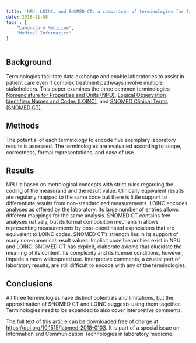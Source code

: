 ```yaml
---
title: 'NPU, LOINC, and SNOMED CT: a comparison of terminologies for laboratory results reveals individual advantages and a lack of possibilities to encode interpretive comments'
date: 2018-11-08 
tags : [
    "Laboratory Medicine",
    "Medical Informatics" 
]
---
```



## Background

Terminologies facilitate data exchange and enable laboratories to assist in patient care even if complex treatment pathways involve multiple stakeholders. This paper examines the three common terminologies [Nomenclature for Properties and Units (NPU)](https://www.npu-terminology.org/), [Logical Observation Identifiers Names and Codes (LOINC)](https://loinc.org/), and [SNOMED Clinical Terms (SNOMED CT)](https://www.snomed.org/).

## Methods

The potential of each terminology to encode five exemplary laboratory results is assessed. The terminologies are evaluated according to scope, correctness, formal representations, and ease of use.

## Results

NPU is based on metrological concepts with strict rules regarding the coding of the measurand and the result value. Clinically equivalent results are regularly mapped to the same code but there is little support to differentiate results from non-standardized measurements. LOINC encodes analyses as offered by the laboratory. Its large number of entries allows different mappings for the same analysis. SNOMED CT contains few analyses natively, but its formal composition mechanism allows representing measurements by post-coordinated expressions that are equivalent to LOINC codes. SNOMED CT’s strength lies in its support of many non-numerical result values. Implicit code hierarchies exist in NPU and LOINC. SNOMED CT has explicit, elaborate axioms that elucidate the meaning of its content. Its complexity and its license conditions, however, impede a more widespread use. Interpretive comments, a crucial part of laboratory results, are still difficult to encode with any of the terminologies.

## Conclusions

All three terminologies have distinct potentials and limitations, but the approximation of SNOMED CT and LOINC suggests using them together. Terminologies need to be expanded to also cover interpretive comments.


The full text of this article can be downloaded free of charge at https://doi.org/10.1515/labmed-2018-0103. It is part of a special issue on Information and Communication Technologies in laboratory medicine. 